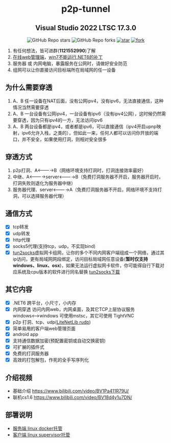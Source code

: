 <!--
 * @Author: snltty
 * @Date: 2021-08-22 14:09:03
 * @LastEditors: snltty
 * @LastEditTime: 2022-09-27 19:31:32
 * @version: v1.0.0
 * @Descripttion: 功能说明
 * @FilePath: \undefinedd:\Desktop\p2p-tunnel\README.md
-->
<div align="center">

# p2p-tunnel
## Visual Studio 2022 LTSC 17.3.0
![GitHub Repo stars](https://img.shields.io/github/stars/snltty/p2p-tunnel?style=social)
![GitHub Repo forks](https://img.shields.io/github/forks/snltty/p2p-tunnel?style=social)
[![star](https://gitee.com/snltty/p2p-tunnel/badge/star.svg?theme=dark)](https://gitee.com/snltty/p2p-tunnel/stargazers)
[![fork](https://gitee.com/snltty/p2p-tunnel/badge/fork.svg?theme=dark)](https://gitee.com/snltty/p2p-tunnel/members)

</div>

1. 有任何想法，皆可进群(**1121552990**)了解
2. <a href="http://snltty.gitee.io/p2p-tunnel/" target="_blank">在线web管理端</a>，<a href="https://update7.simplix.info/UpdatePack7R2.exe" target="_blank">win7不能运行.NET6的补丁</a>
3. 服务器 或 内网电脑，暴露服务在公网时，请做好安全防范
4. 组网可以让你直接访问目标端所在局域网的任一设备

## 为什么需要穿透
1. A、B 任一设备在NAT后面，没有公网ipv4，没有ipv6，无法直接通信，这种情况当然需要穿透
2. A、B 一台设备有公网ipv4，一台设备有ipv6（没有ipv4公网），这时候仍然需要穿透，因为只有ipv4的一方，无法访问ipv6
3. A、B 两台设备都是ipv4，或者都是ipv6，可以直接通信（ipv4开启upnp映射，ipv6允许入栈，之类的），但如此一来，任何人都可以访问你开放的端口，并不安全，如果使用打洞，则相对安全很多

## 穿透方式
1. p2p打洞、A<---->B（网络环境支持打洞时，打洞连接效率最好）
2. 中继、A<---->server<---->B（免费打洞服务器不开启，服务器开启时，打洞失败则退化为服务器中继）
3. 服务器代理、server<---->A（免费打洞服务器不开启，网络环境不支持打洞，可以选择服务器代理）

## 通信方式
- [x] tcp转发
- [x] udp转发
- [x] http代理
- [x] socks5代理(支持tcp，udp，不实现bind)
- [x] <a href="https://github.com/xjasonlyu/tun2socks" target="_blank">tun2socks</a>虚拟网卡组网，让你的多个不同内网客户端组成一个网络，通过其ip访问，更有局域网网段绑定，访问目标局域网任意设备(**暂时仅支持windows、linux、osx**)，如果无法运行虚拟网卡软件，你可能得自行下载对应系统及cpu版本的软件进行同名替换 <a href="https://github.com/xjasonlyu/tun2socks/releases" target="_blank">tun2socks下载</a>

## 其它内容
- [x] .NET6 跨平台，小尺寸，小内存
- [x] 内网穿透 访问内网web，内网桌面，及其它TCP上层协议服务<br>windows<-->windows 可使用mstsc，其它可使用 TightVNC
- [x] p2p 打洞、tcp、udp(<a href="https://github.com/RevenantX/LiteNetLib" target="_blank">LiteNetLib rudp</a>)
- [x] 简单易用的客户端web管理页面
- [x] android app
- [x] 支持通信数据加密(预配置密钥或自动交换密钥)
- [x] 可扩展的插件式
- [x] 免费的打洞服务器
- [x] 高效的打包解包，作死的全手写序列化

## 介绍视频
- 基础介绍 <a href="https://www.bilibili.com/video/BV1Pa411R79U/">https://www.bilibili.com/video/BV1Pa411R79U/</a>
- 联机cs1.6 <a href="https://www.bilibili.com/video/BV18d4y1u7DN/">https://www.bilibili.com/video/BV18d4y1u7DN/</a>


## 部署说明
- <a href="server-linux.md">服务端 linux docker托管</a>
- <a href="client-linux.md">客户端 linux supervisor托管</a>